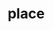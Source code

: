 ---
layout: post
weight: 500
name: Plceholder
title: place
status: executive
img: /assets/images/members/laurie.jpg
email: siang [at] alumni.ubc.ca
biography: >
  Ngai To recently graduated from UBC with distinction in chemical engineering (minor in computer science).
linkedin: https://www.linkedin.com/in/c-siang-lim-98535048
---